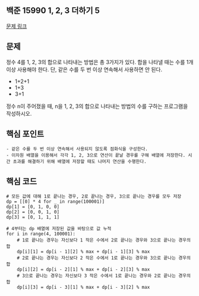 ## 백준 15990 1, 2, 3 더하기 5
[문제 링크](https://www.acmicpc.net/problem/15990)

## 문제
정수 4를 1, 2, 3의 합으로 나타내는 방법은 총 3가지가 있다. 합을 나타낼 때는 수를 1개 이상 사용해야 한다. 단, 같은 수를 두 번 이상 연속해서 사용하면 안 된다.

- 1+2+1
- 1+3
- 3+1   

정수 n이 주어졌을 때, n을 1, 2, 3의 합으로 나타내는 방법의 수를 구하는 프로그램을 작성하시오.

## 핵심 포인트
```
- 같은 수를 두 번 이상 연속해서 사용되지 않도록 점화식을 구성한다.
- 이차원 배열을 이용해서 각각 1, 2, 3으로 연산이 끝날 경우를 구해 배열에 저장한다. 시간 초과를 해결하기 위해 배열에 저장할 때도 나머지 연산을 수행한다.
```

## 핵심 코드
```
# 모든 값에 대해 1로 끝나는 경우, 2로 끝나는 경우, 3으로 끝나는 경우를 모두 저장
dp = [[0] * 4 for _ in range(100001)]
dp[1] = [0, 1, 0, 0]
dp[2] = [0, 0, 1, 0]
dp[3] = [0, 1, 1, 1]

# 4부터는 dp 배열에 저장된 값을 바탕으로 값 누적
for i in range(4, 100001):
    # 1로 끝나는 경우는 자신보다 1 작은 수에서 2로 끝나는 경우와 3으로 끝나는 경우의 합
    dp[i][1] = dp[i - 1][2] % max + dp[i - 1][3] % max
    # 2로 끝나는 경우는 자신보다 2 작은 수에서 1로 끝나는 경우와 3으로 끝나는 경우의 합
    dp[i][2] = dp[i - 2][1] % max + dp[i - 2][3] % max
    # 3으로 끝나는 경우는 자신보다 3 작은 수에서 1로 끝나는 경우와 2로 끝나는 경우의 합
    dp[i][3] = dp[i - 3][1] % max + dp[i - 3][2] % max

```
